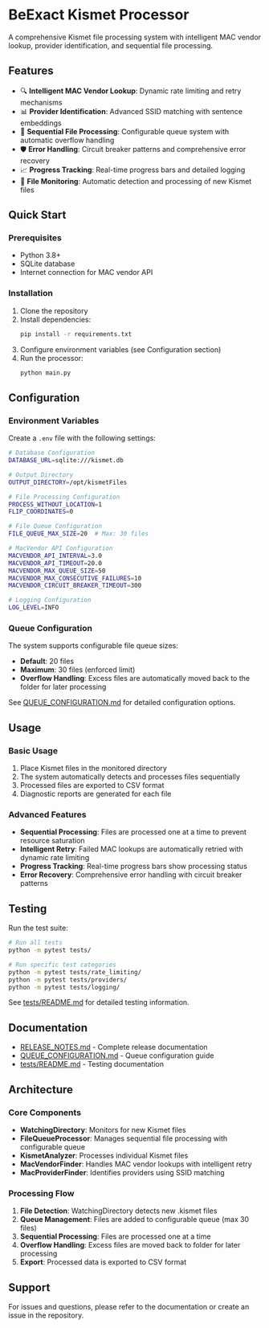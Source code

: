 # BeExact Kismet Processor

A comprehensive Kismet file processing system with intelligent MAC vendor lookup, provider identification, and sequential file processing.

## Features

- 🔍 **Intelligent MAC Vendor Lookup**: Dynamic rate limiting and retry mechanisms
- 📊 **Provider Identification**: Advanced SSID matching with sentence embeddings
- 📁 **Sequential File Processing**: Configurable queue system with automatic overflow handling
- 🛡️ **Error Handling**: Circuit breaker patterns and comprehensive error recovery
- 📈 **Progress Tracking**: Real-time progress bars and detailed logging
- 🔄 **File Monitoring**: Automatic detection and processing of new Kismet files

## Quick Start

### Prerequisites

- Python 3.8+
- SQLite database
- Internet connection for MAC vendor API

### Installation

1. Clone the repository
2. Install dependencies:
   ```bash
   pip install -r requirements.txt
   ```
3. Configure environment variables (see Configuration section)
4. Run the processor:
   ```bash
   python main.py
   ```

## Configuration

### Environment Variables

Create a `.env` file with the following settings:

```bash
# Database Configuration
DATABASE_URL=sqlite:///kismet.db

# Output Directory
OUTPUT_DIRECTORY=/opt/kismetFiles

# File Processing Configuration
PROCESS_WITHOUT_LOCATION=1
FLIP_COORDINATES=0

# File Queue Configuration
FILE_QUEUE_MAX_SIZE=20  # Max: 30 files

# MacVendor API Configuration
MACVENDOR_API_INTERVAL=3.0
MACVENDOR_API_TIMEOUT=20.0
MACVENDOR_MAX_QUEUE_SIZE=50
MACVENDOR_MAX_CONSECUTIVE_FAILURES=10
MACVENDOR_CIRCUIT_BREAKER_TIMEOUT=300

# Logging Configuration
LOG_LEVEL=INFO
```

### Queue Configuration

The system supports configurable file queue sizes:

- **Default**: 20 files
- **Maximum**: 30 files (enforced limit)
- **Overflow Handling**: Excess files are automatically moved back to the folder for later processing

See [QUEUE_CONFIGURATION.md](QUEUE_CONFIGURATION.md) for detailed configuration options.

## Usage

### Basic Usage

1. Place Kismet files in the monitored directory
2. The system automatically detects and processes files sequentially
3. Processed files are exported to CSV format
4. Diagnostic reports are generated for each file

### Advanced Features

- **Sequential Processing**: Files are processed one at a time to prevent resource saturation
- **Intelligent Retry**: Failed MAC lookups are automatically retried with dynamic rate limiting
- **Progress Tracking**: Real-time progress bars show processing status
- **Error Recovery**: Comprehensive error handling with circuit breaker patterns

## Testing

Run the test suite:

```bash
# Run all tests
python -m pytest tests/

# Run specific test categories
python -m pytest tests/rate_limiting/
python -m pytest tests/providers/
python -m pytest tests/logging/
```

See [tests/README.md](tests/README.md) for detailed testing information.

## Documentation

- [RELEASE_NOTES.md](RELEASE_NOTES.md) - Complete release documentation
- [QUEUE_CONFIGURATION.md](QUEUE_CONFIGURATION.md) - Queue configuration guide
- [tests/README.md](tests/README.md) - Testing documentation

## Architecture

### Core Components

- **WatchingDirectory**: Monitors for new Kismet files
- **FileQueueProcessor**: Manages sequential file processing with configurable queue
- **KismetAnalyzer**: Processes individual Kismet files
- **MacVendorFinder**: Handles MAC vendor lookups with intelligent retry
- **MacProviderFinder**: Identifies providers using SSID matching

### Processing Flow

1. **File Detection**: WatchingDirectory detects new .kismet files
2. **Queue Management**: Files are added to configurable queue (max 30 files)
3. **Sequential Processing**: Files are processed one at a time
4. **Overflow Handling**: Excess files are moved back to folder for later processing
5. **Export**: Processed data is exported to CSV format

## Support

For issues and questions, please refer to the documentation or create an issue in the repository.
